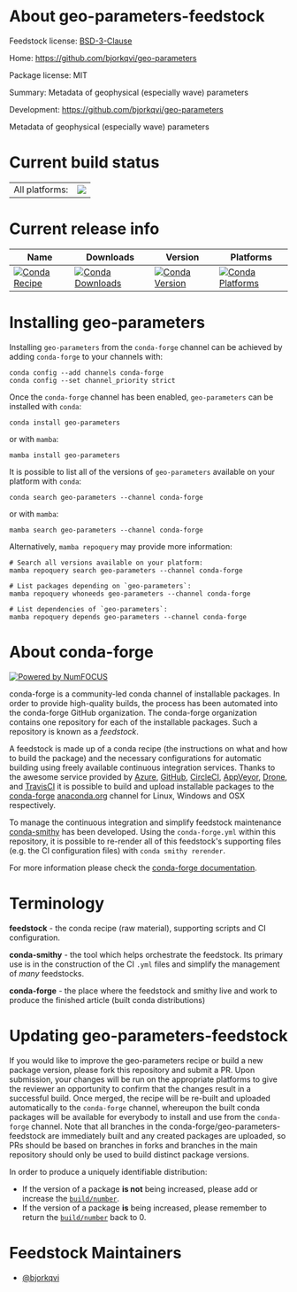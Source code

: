 About geo-parameters-feedstock
==============================

Feedstock license: [BSD-3-Clause](https://github.com/conda-forge/geo-parameters-feedstock/blob/main/LICENSE.txt)

Home: https://github.com/bjorkqvi/geo-parameters

Package license: MIT

Summary: Metadata of geophysical (especially wave) parameters

Development: https://github.com/bjorkqvi/geo-parameters

Metadata of geophysical (especially wave) parameters

Current build status
====================


<table><tr><td>All platforms:</td>
    <td>
      <a href="https://dev.azure.com/conda-forge/feedstock-builds/_build/latest?definitionId=22137&branchName=main">
        <img src="https://dev.azure.com/conda-forge/feedstock-builds/_apis/build/status/geo-parameters-feedstock?branchName=main">
      </a>
    </td>
  </tr>
</table>

Current release info
====================

| Name | Downloads | Version | Platforms |
| --- | --- | --- | --- |
| [![Conda Recipe](https://img.shields.io/badge/recipe-geo--parameters-green.svg)](https://anaconda.org/conda-forge/geo-parameters) | [![Conda Downloads](https://img.shields.io/conda/dn/conda-forge/geo-parameters.svg)](https://anaconda.org/conda-forge/geo-parameters) | [![Conda Version](https://img.shields.io/conda/vn/conda-forge/geo-parameters.svg)](https://anaconda.org/conda-forge/geo-parameters) | [![Conda Platforms](https://img.shields.io/conda/pn/conda-forge/geo-parameters.svg)](https://anaconda.org/conda-forge/geo-parameters) |

Installing geo-parameters
=========================

Installing `geo-parameters` from the `conda-forge` channel can be achieved by adding `conda-forge` to your channels with:

```
conda config --add channels conda-forge
conda config --set channel_priority strict
```

Once the `conda-forge` channel has been enabled, `geo-parameters` can be installed with `conda`:

```
conda install geo-parameters
```

or with `mamba`:

```
mamba install geo-parameters
```

It is possible to list all of the versions of `geo-parameters` available on your platform with `conda`:

```
conda search geo-parameters --channel conda-forge
```

or with `mamba`:

```
mamba search geo-parameters --channel conda-forge
```

Alternatively, `mamba repoquery` may provide more information:

```
# Search all versions available on your platform:
mamba repoquery search geo-parameters --channel conda-forge

# List packages depending on `geo-parameters`:
mamba repoquery whoneeds geo-parameters --channel conda-forge

# List dependencies of `geo-parameters`:
mamba repoquery depends geo-parameters --channel conda-forge
```


About conda-forge
=================

[![Powered by
NumFOCUS](https://img.shields.io/badge/powered%20by-NumFOCUS-orange.svg?style=flat&colorA=E1523D&colorB=007D8A)](https://numfocus.org)

conda-forge is a community-led conda channel of installable packages.
In order to provide high-quality builds, the process has been automated into the
conda-forge GitHub organization. The conda-forge organization contains one repository
for each of the installable packages. Such a repository is known as a *feedstock*.

A feedstock is made up of a conda recipe (the instructions on what and how to build
the package) and the necessary configurations for automatic building using freely
available continuous integration services. Thanks to the awesome service provided by
[Azure](https://azure.microsoft.com/en-us/services/devops/), [GitHub](https://github.com/),
[CircleCI](https://circleci.com/), [AppVeyor](https://www.appveyor.com/),
[Drone](https://cloud.drone.io/welcome), and [TravisCI](https://travis-ci.com/)
it is possible to build and upload installable packages to the
[conda-forge](https://anaconda.org/conda-forge) [anaconda.org](https://anaconda.org/)
channel for Linux, Windows and OSX respectively.

To manage the continuous integration and simplify feedstock maintenance
[conda-smithy](https://github.com/conda-forge/conda-smithy) has been developed.
Using the ``conda-forge.yml`` within this repository, it is possible to re-render all of
this feedstock's supporting files (e.g. the CI configuration files) with ``conda smithy rerender``.

For more information please check the [conda-forge documentation](https://conda-forge.org/docs/).

Terminology
===========

**feedstock** - the conda recipe (raw material), supporting scripts and CI configuration.

**conda-smithy** - the tool which helps orchestrate the feedstock.
                   Its primary use is in the construction of the CI ``.yml`` files
                   and simplify the management of *many* feedstocks.

**conda-forge** - the place where the feedstock and smithy live and work to
                  produce the finished article (built conda distributions)


Updating geo-parameters-feedstock
=================================

If you would like to improve the geo-parameters recipe or build a new
package version, please fork this repository and submit a PR. Upon submission,
your changes will be run on the appropriate platforms to give the reviewer an
opportunity to confirm that the changes result in a successful build. Once
merged, the recipe will be re-built and uploaded automatically to the
`conda-forge` channel, whereupon the built conda packages will be available for
everybody to install and use from the `conda-forge` channel.
Note that all branches in the conda-forge/geo-parameters-feedstock are
immediately built and any created packages are uploaded, so PRs should be based
on branches in forks and branches in the main repository should only be used to
build distinct package versions.

In order to produce a uniquely identifiable distribution:
 * If the version of a package **is not** being increased, please add or increase
   the [``build/number``](https://docs.conda.io/projects/conda-build/en/latest/resources/define-metadata.html#build-number-and-string).
 * If the version of a package **is** being increased, please remember to return
   the [``build/number``](https://docs.conda.io/projects/conda-build/en/latest/resources/define-metadata.html#build-number-and-string)
   back to 0.

Feedstock Maintainers
=====================

* [@bjorkqvi](https://github.com/bjorkqvi/)

